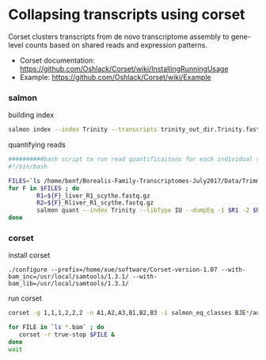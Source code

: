 # Collapsing transcripts using corset
Corset clusters transcripts from de novo transcriptome assembly to gene-level counts based on shared reads and expression patterns. 
- Corset documentation: https://github.com/Oshlack/Corset/wiki/InstallingRunningUsage
- Example: https://github.com/Oshlack/Corset/wiki/Example

### salmon
building index
```bash
salmon index --index Trinity --transcripts trinity_out_dir.Trinity.fasta
```
quantifying reads
```bash
##########bash script to run read quantificaitons for each individual separately using salmon  
#!/bin/bash

FILES=`ls /home/benf/Borealis-Family-Transcriptomes-July2017/Data/Trimmed/BJE*_liver_R1_scythe.fastq.gz | sed 's/_liver_R1_scythe.fastq.gz//g'`
for F in $FILES ; do
        R1=${F}_liver_R1_scythe.fastq.gz
        R2=${F}_Rliver_R1_scythe.fastq.gz
        salmon quant --index Trinity --libType IU --dumpEq -1 $R1 -2 $R2 --output ${F}.out
done
```
### corset
install corset
```
./configure --prefix=/home/xue/software/Corset-version-1.07 --with-bam_inc=/usr/local/samtools/1.3.1/ --with-bam_lib=/usr/local/samtools/1.3.1/
```
run corset
```bash
corset -g 1,1,1,2,2,2 -n A1,A2,A3,B1,B2,B3 -i salmon_eq_classes BJE*/aux_info/eq_classes.txt
```
```bash
for FILE in `ls *.bam` ; do
   corset -r true-stop $FILE &
done
wait
```
